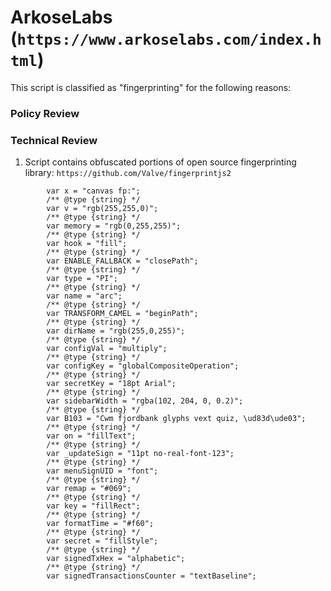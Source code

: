 # ArkoseLabs (`https://www.arkoselabs.com/index.html`)

This script is classified as "fingerprinting" for the following reasons:

### Policy Review

### Technical Review
1. Script contains obfuscated portions of open source fingerprinting library: `https://github.com/Valve/fingerprintjs2`
```
        var x = "canvas fp:";
        /** @type {string} */
        var v = "rgb(255,255,0)";
        /** @type {string} */
        var memory = "rgb(0,255,255)";
        /** @type {string} */
        var hook = "fill";
        /** @type {string} */
        var ENABLE_FALLBACK = "closePath";
        /** @type {string} */
        var type = "PI";
        /** @type {string} */
        var name = "arc";
        /** @type {string} */
        var TRANSFORM_CAMEL = "beginPath";
        /** @type {string} */
        var dirName = "rgb(255,0,255)";
        /** @type {string} */
        var configVal = "multiply";
        /** @type {string} */
        var configKey = "globalCompositeOperation";
        /** @type {string} */
        var secretKey = "18pt Arial";
        /** @type {string} */
        var sidebarWidth = "rgba(102, 204, 0, 0.2)";
        /** @type {string} */
        var B103 = "Cwm fjordbank glyphs vext quiz, \ud83d\ude03";
        /** @type {string} */
        var on = "fillText";
        /** @type {string} */
        var _updateSign = "11pt no-real-font-123";
        /** @type {string} */
        var menuSignUID = "font";
        /** @type {string} */
        var remap = "#069";
        /** @type {string} */
        var key = "fillRect";
        /** @type {string} */
        var formatTime = "#f60";
        /** @type {string} */
        var secret = "fillStyle";
        /** @type {string} */
        var signedTxHex = "alphabetic";
        /** @type {string} */
        var signedTransactionsCounter = "textBaseline";
```
